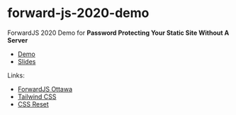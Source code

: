 # forward-js-2020-demo
ForwardJS 2020 Demo for **Password Protecting Your Static Site Without A Server**

- [Demo](http://chrisrng.github.io/forward-js-2020-demo/)
- [Slides](https://www.linkedin.com/posts/chrisrng_password-protecting-your-static-site-without-activity-6671785462367105024-XUTo)

Links:

- [ForwardJS Ottawa](https://forwardjs.com/ottawa)
- [Tailwind CSS](https://tailwindcss.com/)
- [CSS Reset](https://meyerweb.com/eric/tools/css/reset/)
